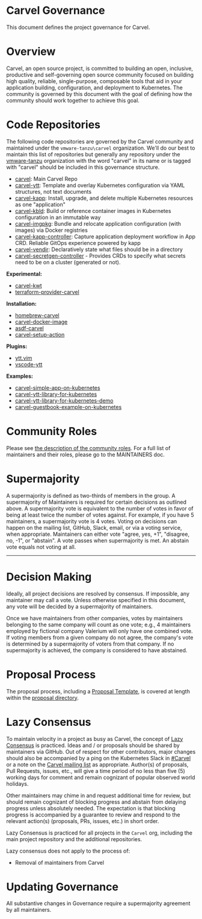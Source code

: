 # Carvel Governance
This document defines the project governance for Carvel.

# Overview
Carvel, an open source project, is committed to building an open, inclusive, productive and self-governing open source community focused on building high quality, reliable, single-purpose, composable tools that aid in your application building, configuration, and deployment to Kubernetes. The community is governed by this document with the goal of defining how the community should work together to achieve this goal.

# Code Repositories
The following code repositories are governed by the Carvel community and maintained under the `vmware-tanzu\carvel` organization. We'll do our best to maintain this list of repositories but generally any repository under the [vmware-tanzu](https://github.com/vmware-tanzu/) organization with the word "carvel" in its name or is tagged with "carvel" should be included in this governance structure.

* [carvel](https://github.com/vmware-tanzu/carvel): Main Carvel Repo
* [carvel-ytt](https://github.com/vmware-tanzu/carvel-ytt): Template and overlay Kubernetes configuration via YAML structures, not text documents
* [carvel-kapp](https://github.com/vmware-tanzu/carvel-kapp): Install, upgrade, and delete multiple Kubernetes resources as one "application"
* [carvel-kbld](https://github.com/vmware-tanzu/carvel-kbld): Build or reference container images in Kubernetes configuration in an immutable way
* [carvel-imgpkg](https://github.com/vmware-tanzu/carvel-imgpkg): Bundle and relocate application configuration (with images) via Docker registries
* [carvel-kapp-controller](https://github.com/vmware-tanzu/carvel-kapp-controller): Capture application deployment workflow in App CRD. Reliable GitOps experience powered by kapp
* [carvel-vendir](https://github.com/vmware-tanzu/carvel-vendir): Declaratively state what files should be in a directory
* [carvel-secretgen-controller](https://github.com/vmware-tanzu/carvel-secretgen-controller) - Provides CRDs to specify what secrets need to be on a cluster (generated or not).

**Experimental:**
* [carvel-kwt](https://github.com/vmware-tanzu/carvel-kwt)
* [terraform-provider-carvel](https://github.com/vmware-tanzu/terraform-provider-carvel)

**Installation:**
* [homebrew-carvel](https://github.com/vmware-tanzu/homebrew-carvel)
* [carvel-docker-image](https://github.com/vmware-tanzu/carvel-docker-image)
* [asdf-carvel](https://github.com/vmware-tanzu/asdf-carvel)
* [carvel-setup-action](https://github.com/vmware-tanzu/carvel-setup-action)

**Plugins:**
* [ytt.vim](https://github.com/vmware-tanzu/ytt.vim)
* [vscode-ytt](https://github.com/vmware-tanzu/vscode-ytt)

**Examples:**
* [carvel-simple-app-on-kubernetes](https://github.com/vmware-tanzu/carvel-simple-app-on-kubernetes)
* [carvel-ytt-library-for-kubernetes](https://github.com/vmware-tanzu/carvel-ytt-library-for-kubernetes)
* [carvel-ytt-library-for-kubernetes-demo](https://github.com/vmware-tanzu/carvel-ytt-library-for-kubernetes-demo)
* [carvel-guestbook-example-on-kubernetes](https://github.com/vmware-tanzu/carvel-ytt-library-for-kubernetes-demo)

# Community Roles
Please see [the description of the community roles](processes/community-membership.md). For a full list of maintainers and their roles, please go to the MAINTAINERS doc.

# Supermajority
A supermajority is defined as two-thirds of members in the group. A supermajority of Maintainers is required for certain decisions as outlined above. A supermajority vote is equivalent to the number of votes in favor of being at least twice the number of votes against. For example, if you have 5 maintainers, a supermajority vote is 4 votes. Voting on decisions can happen on the mailing list, GitHub, Slack, email, or via a voting service, when appropriate. Maintainers can either vote "agree, yes, +1", "disagree, no, -1", or "abstain". A vote passes when supermajority is met. An abstain vote equals not voting at all.

---
# Decision Making
Ideally, all project decisions are resolved by consensus. If impossible, any maintainer may call a vote. Unless otherwise specified in this document, any vote will be decided by a supermajority of maintainers.

Once we have maintainers from other companies, votes by maintainers belonging to the same company will count as one vote; e.g., 4 maintainers employed by fictional company Valerium will only have one combined vote. If voting members from a given company do not agree, the company's vote is determined by a supermajority of voters from that company. If no supermajority is achieved, the company is considered to have abstained.

# Proposal Process
The proposal process, including a [Proposal Template](https://github.com/vmware-tanzu/carvel/tree/develop/proposals#proposal-template), is covered at length within the [proposal directory](https://github.com/vmware-tanzu/carvel/tree/develop/proposals).

# Lazy Consensus
To maintain velocity in a project as busy as Carvel, the concept of [Lazy Consensus](http://en.osswiki.info/concepts/lazy_consensus) is practiced. Ideas and / or proposals should be shared by maintainers via GitHub. Out of respect for other contributors, major changes should also be accompanied by a ping on the Kubernetes Slack in [#Carvel](https://kubernetes.slack.com/archives/CH8KCCKA5) or a note on the [Carvel mailing list](carvel-dev@googlegroups.com) as appropriate. Author(s) of proposals, Pull Requests, issues, etc., will give a time period of no less than five (5) working days for comment and remain cognizant of popular observed world holidays.

Other maintainers may chime in and request additional time for review, but should remain cognizant of blocking progress and abstain from delaying progress unless absolutely needed. The expectation is that blocking progress is accompanied by a guarantee to review and respond to the relevant action(s) (proposals, PRs, issues, etc.) in short order.

Lazy Consensus is practiced for all projects in the `Carvel` org, including the main project repository and the additional repositories.

Lazy consensus does not apply to the process of:
* Removal of maintainers from Carvel

# Updating Governance
All substantive changes in Governance require a supermajority agreement by all maintainers.
